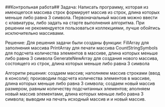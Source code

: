 ##Контрольная работа##
Задача:
Написать программу, которая из имеющегося массива строк формирует массив из строк, длина которых меньше либо равна 3 символа. Первоначальный массив можно ввести с клавиатуры, либо задать на старте выполнения алгоритма. При решении не рекомендуется пользоваться коллекциями, лучше обойтись исключительно массивами.

Решение:
Для решения задачи были созданы функции:
FillArray для заполнения массива
PrintArray для печати массива
CountStringSymbols для подсчета количества элементов в массиве, длина которых меньше либо равна 3 символа
GenerateNewArray для создания нового массива, состоящего из строк, длина которых меньше либо равна 3 символа

Алгоритм решения:
создаем массив;
наполняем массив строками (ввод в консоли);
производим подсчета количества элементов в массиве, длина которых меньше либо равна 3 символа;
создаем новый массив размером, равным количеству подсчитанных элементов;
аполняем новый массив элементами, длина которых меньше либо равна 3 символа;
выводим на печать исходный массив и и новый массив.
